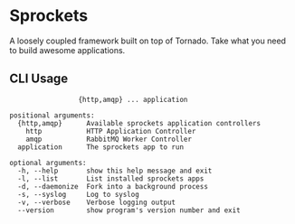 Sprockets
=========
A loosely coupled framework built on top of Tornado. Take what you need to build
awesome applications.

CLI Usage
---------
```usage: sprockets [-h] [-l] [-d] [-s] [-v] [--version]
                 {http,amqp} ... application

positional arguments:
  {http,amqp}      Available sprockets application controllers
    http           HTTP Application Controller
    amqp           RabbitMQ Worker Controller
  application      The sprockets app to run

optional arguments:
  -h, --help       show this help message and exit
  -l, --list       List installed sprockets apps
  -d, --daemonize  Fork into a background process
  -s, --syslog     Log to syslog
  -v, --verbose    Verbose logging output
  --version        show program's version number and exit
```